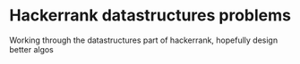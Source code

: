 # Hackerrank datastructures problems

Working through the datastructures part of hackerrank, hopefully design better algos

